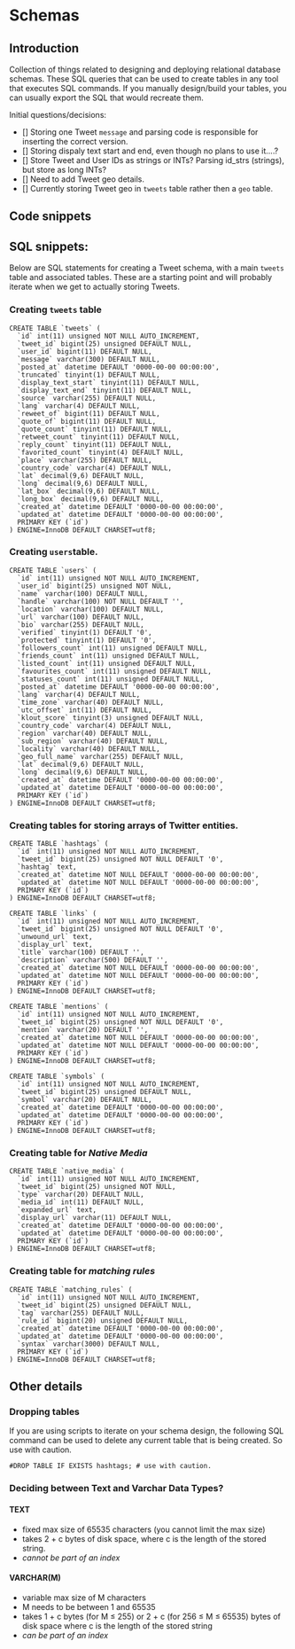 # Schemas

## Introduction

Collection of things related to designing and deploying relational database schemas. These SQL queries that can be used to create tables in any tool that executes SQL commands. If you manually design/build your tables, you can usually export the SQL that would recreate them.


Initial questions/decisions:
+ [] Storing one Tweet ```message``` and parsing code is responsible for inserting the correct version.
+ [] Storing dispaly text start and end, even though no plans to use it....?
+ [] Store Tweet and User IDs as strings or INTs? Parsing id_strs (strings), but store as long INTs?
+ [] Need to add Tweet geo details.
+ [] Currently storing Tweet geo in ```tweets``` table rather then a ```geo``` table. 



## Code snippets

## SQL snippets:

Below are SQL statements for creating a Tweet schema, with a main ```tweets``` table and associated tables. These are a starting point and will probably iterate when we get to actually storing Tweets. 

### Creating ```tweets``` table

```
CREATE TABLE `tweets` (
  `id` int(11) unsigned NOT NULL AUTO_INCREMENT,
  `tweet_id` bigint(25) unsigned DEFAULT NULL,
  `user_id` bigint(11) DEFAULT NULL,
  `message` varchar(300) DEFAULT NULL,
  `posted_at` datetime DEFAULT '0000-00-00 00:00:00',
  `truncated` tinyint(1) DEFAULT NULL,
  `display_text_start` tinyint(11) DEFAULT NULL,
  `display_text_end` tinyint(11) DEFAULT NULL,
  `source` varchar(255) DEFAULT NULL,
  `lang` varchar(4) DEFAULT NULL,
  `reweet_of` bigint(11) DEFAULT NULL,
  `quote_of` bigint(11) DEFAULT NULL,
  `quote_count` tinyint(11) DEFAULT NULL,
  `retweet_count` tinyint(11) DEFAULT NULL,
  `reply_count` tinyint(11) DEFAULT NULL,
  `favorited_count` tinyint(4) DEFAULT NULL,
  `place` varchar(255) DEFAULT NULL,
  `country_code` varchar(4) DEFAULT NULL,
  `lat` decimal(9,6) DEFAULT NULL,
  `long` decimal(9,6) DEFAULT NULL,
  `lat_box` decimal(9,6) DEFAULT NULL,
  `long_box` decimal(9,6) DEFAULT NULL,
  `created_at` datetime DEFAULT '0000-00-00 00:00:00',
  `updated_at` datetime DEFAULT '0000-00-00 00:00:00',
  PRIMARY KEY (`id`)
) ENGINE=InnoDB DEFAULT CHARSET=utf8;
```

### Creating ```users```table.

```
CREATE TABLE `users` (
  `id` int(11) unsigned NOT NULL AUTO_INCREMENT,
  `user_id` bigint(25) unsigned NOT NULL,
  `name` varchar(100) DEFAULT NULL,
  `handle` varchar(100) NOT NULL DEFAULT '',
  `location` varchar(100) DEFAULT NULL,
  `url` varchar(100) DEFAULT NULL,
  `bio` varchar(255) DEFAULT NULL,
  `verified` tinyint(1) DEFAULT '0',
  `protected` tinyint(1) DEFAULT '0',
  `followers_count` int(11) unsigned DEFAULT NULL,
  `friends_count` int(11) unsigned DEFAULT NULL,
  `listed_count` int(11) unsigned DEFAULT NULL,
  `favourites_count` int(11) unsigned DEFAULT NULL,
  `statuses_count` int(11) unsigned DEFAULT NULL,
  `posted_at` datetime DEFAULT '0000-00-00 00:00:00',
  `lang` varchar(4) DEFAULT NULL,
  `time_zone` varchar(40) DEFAULT NULL,
  `utc_offset` int(11) DEFAULT NULL,
  `klout_score` tinyint(3) unsigned DEFAULT NULL,
  `country_code` varchar(4) DEFAULT NULL,
  `region` varchar(40) DEFAULT NULL,
  `sub_region` varchar(40) DEFAULT NULL,
  `locality` varchar(40) DEFAULT NULL,
  `geo_full_name` varchar(255) DEFAULT NULL,
  `lat` decimal(9,6) DEFAULT NULL,
  `long` decimal(9,6) DEFAULT NULL,
  `created_at` datetime DEFAULT '0000-00-00 00:00:00',
  `updated_at` datetime DEFAULT '0000-00-00 00:00:00',
  PRIMARY KEY (`id`)
) ENGINE=InnoDB DEFAULT CHARSET=utf8;
```

### Creating tables for storing arrays of Twitter entities.

```
CREATE TABLE `hashtags` (
  `id` int(11) unsigned NOT NULL AUTO_INCREMENT,
  `tweet_id` bigint(25) unsigned NOT NULL DEFAULT '0',
  `hashtag` text,
  `created_at` datetime NOT NULL DEFAULT '0000-00-00 00:00:00',
  `updated_at` datetime NOT NULL DEFAULT '0000-00-00 00:00:00',
  PRIMARY KEY (`id`)
) ENGINE=InnoDB DEFAULT CHARSET=utf8;    
```

```
CREATE TABLE `links` (
  `id` int(11) unsigned NOT NULL AUTO_INCREMENT,
  `tweet_id` bigint(25) unsigned NOT NULL DEFAULT '0',
  `unwound_url` text,
  `display_url` text,
  `title` varchar(100) DEFAULT '',
  `description` varchar(500) DEFAULT '',
  `created_at` datetime NOT NULL DEFAULT '0000-00-00 00:00:00',
  `updated_at` datetime NOT NULL DEFAULT '0000-00-00 00:00:00',
  PRIMARY KEY (`id`)
) ENGINE=InnoDB DEFAULT CHARSET=utf8;
```

```
CREATE TABLE `mentions` (
  `id` int(11) unsigned NOT NULL AUTO_INCREMENT,
  `tweet_id` bigint(25) unsigned NOT NULL DEFAULT '0',
  `mention` varchar(20) DEFAULT '',
  `created_at` datetime NOT NULL DEFAULT '0000-00-00 00:00:00',
  `updated_at` datetime NOT NULL DEFAULT '0000-00-00 00:00:00',
  PRIMARY KEY (`id`)
) ENGINE=InnoDB DEFAULT CHARSET=utf8;
```

```
CREATE TABLE `symbols` (
  `id` int(11) unsigned NOT NULL AUTO_INCREMENT,
  `tweet_id` bigint(25) unsigned DEFAULT NULL,
  `symbol` varchar(20) DEFAULT NULL,
  `created_at` datetime DEFAULT '0000-00-00 00:00:00',
  `updated_at` datetime DEFAULT '0000-00-00 00:00:00',
  PRIMARY KEY (`id`)
) ENGINE=InnoDB DEFAULT CHARSET=utf8;
```


### Creating table for *Native Media*
```
CREATE TABLE `native_media` (
  `id` int(11) unsigned NOT NULL AUTO_INCREMENT,
  `tweet_id` bigint(25) unsigned NOT NULL,
  `type` varchar(20) DEFAULT NULL,
  `media_id` int(11) DEFAULT NULL,
  `expanded_url` text,
  `display_url` varchar(11) DEFAULT NULL,
  `created_at` datetime DEFAULT '0000-00-00 00:00:00',
  `updated_at` datetime DEFAULT '0000-00-00 00:00:00',
  PRIMARY KEY (`id`)
) ENGINE=InnoDB DEFAULT CHARSET=utf8;
```

### Creating table for *matching rules*
```
CREATE TABLE `matching_rules` (
  `id` int(11) unsigned NOT NULL AUTO_INCREMENT,
  `tweet_id` bigint(25) unsigned DEFAULT NULL,
  `tag` varchar(255) DEFAULT NULL,
  `rule_id` bigint(20) unsigned DEFAULT NULL,
  `created_at` datetime DEFAULT '0000-00-00 00:00:00',
  `updated_at` datetime DEFAULT '0000-00-00 00:00:00',
  `syntax` varchar(3000) DEFAULT NULL,
  PRIMARY KEY (`id`)
) ENGINE=InnoDB DEFAULT CHARSET=utf8;
```


## Other details

### Dropping tables
If you are using scripts to iterate on your schema design, the following SQL command can be used to delete any current table that is being created. So use with caution.

```
#DROP TABLE IF EXISTS hashtags; # use with caution. 
```    

### Deciding between Text and Varchar Data Types?

#### TEXT

+ fixed max size of 65535 characters (you cannot limit the max size)
+ takes 2 + c bytes of disk space, where c is the length of the stored string.
+ *cannot be part of an index*

#### VARCHAR(M)

+ variable max size of M characters
+ M needs to be between 1 and 65535
+ takes 1 + c bytes (for M ≤ 255) or 2 + c (for 256 ≤ M ≤ 65535) bytes of disk space where c is the length of the stored string
+ *can be part of an index*



